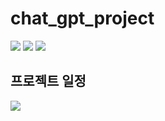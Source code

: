 # chat_gpt_project 

<img src="https://img.shields.io/badge/HTML5-E34F26?style=flat&logo=html5&logoColor=black"> <img src="https://img.shields.io/badge/CSS3-1572B6?style=flat&logo=CSS3&logoColor=black"> <img src="https://img.shields.io/badge/JavaScript-F7DF1E?style=flat&logo=JavaScript&logoColor=black">


## 프로젝트 일정

[![](https://mermaid.ink/img/pako:eNplUl1rE0EU_SuXeVLYbfaj5mPfxKgoBIr1pbIv053ZD83uhN1ZpYSAD1vBVhHRUlu2UiHSCn2I2EJEf1F29j84ySax0XmauffMOWfOnT5yGKHIQh6OOLcjkIsHvEvhjo_5_Y3HcHvjQfH1N5RHuTj-Vh7kILK8-JmJvSEUZ2-KD8PJeHTjRcB9eLh5syIgmNN7LA4xB9jaUjsdtd22o6qXUIcHLAJ5qzx-C8X--eRHVrXKj1nxJRenJ-XeGMSvc7H7egGzDM1YV7WGarQU0EmFl85AOineHUkUlK-uxP4piJPL8uBS8g7F2ctp3cIup7GySgD_2bm6KD9lK3YcGQDME7imIw5HcgeTUV6MZBif34vDXbBgwW9qfw36POwqTpIoT5MF_hpQr4CrPlYyKC7GMuyZRva9wnky6HQbHlFMQjrvLEmbqrYkRQoKqRxBQORw-9PLNuI-DamNLLklOH5mIzsaSBxOOdvciRxk8TilCopZ6vnIcnE3kae0Nx1nO8BejMN_qndJwFm8LHYZJlQe-4jv9GafKki4FHBY5AbetJ7GXVn2Oe8lVq02ba9VL1pzWFhLAuLjmPvPW_Va3ag3sWHSesPEt0yTONt6q-ka67pLGppuYDQYKIjO9DvVD56rKKiHoyeMLbwO_gDzaSPj?type=png)](https://mermaid.live/edit#pako:eNplUl1rE0EU_SuXeVLYbfaj5mPfxKgoBIr1pbIv053ZD83uhN1ZpYSAD1vBVhHRUlu2UiHSCn2I2EJEf1F29j84ySax0XmauffMOWfOnT5yGKHIQh6OOLcjkIsHvEvhjo_5_Y3HcHvjQfH1N5RHuTj-Vh7kILK8-JmJvSEUZ2-KD8PJeHTjRcB9eLh5syIgmNN7LA4xB9jaUjsdtd22o6qXUIcHLAJ5qzx-C8X--eRHVrXKj1nxJRenJ-XeGMSvc7H7egGzDM1YV7WGarQU0EmFl85AOineHUkUlK-uxP4piJPL8uBS8g7F2ctp3cIup7GySgD_2bm6KD9lK3YcGQDME7imIw5HcgeTUV6MZBif34vDXbBgwW9qfw36POwqTpIoT5MF_hpQr4CrPlYyKC7GMuyZRva9wnky6HQbHlFMQjrvLEmbqrYkRQoKqRxBQORw-9PLNuI-DamNLLklOH5mIzsaSBxOOdvciRxk8TilCopZ6vnIcnE3kae0Nx1nO8BejMN_qndJwFm8LHYZJlQe-4jv9GafKki4FHBY5AbetJ7GXVn2Oe8lVq02ba9VL1pzWFhLAuLjmPvPW_Va3ag3sWHSesPEt0yTONt6q-ka67pLGppuYDQYKIjO9DvVD56rKKiHoyeMLbwO_gDzaSPj)
